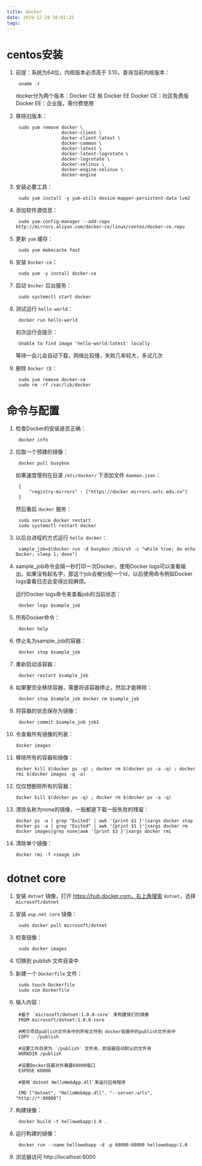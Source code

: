 ```yaml
---
title: docker
date: 2019-12-29 16:01:25
tags:
---
```


# centos安装

1. 前提：系统为64位，内核版本必须高于 3.10，查询当前内核版本：

        uname -r

    docker分为两个版本：Docker CE 和 Docker EE
    Docker CE：社区免费版
    Docker EE：企业版，需付费使用

<!-- more -->

2. 移除旧版本：

        sudo yum remove docker \
                        docker-client \
                        docker-client-latest \
                        docker-common \
                        docker-latest \
                        docker-latest-logrotate \
                        docker-logrotate \
                        docker-selinux \
                        docker-engine-selinux \
                        docker-engine

3. 安装必要工具：

        sudo yum install -y yum-utils device-mapper-persistent-data lvm2

4. 添加软件源信息：

        sudo yum-config-manager --add-repo http://mirrors.aliyun.com/docker-ce/linux/centos/docker-ce.repo

5. 更新 `yum` 缓存：

        sudo yum makecache fast

6. 安装 `Docker-ce`：

        sudo yum -y install docker-ce

7. 启动 `Docker` 后台服务：

        sudo systemctl start docker

8. 测试运行 `hello-world`：

        docker run hello-world

    初次运行会提示：

        Unable to find image 'hello-world:latest' locally

    等待一会儿会自动下载，网络比较慢，失败几率较大，多试几次

9. 删除 `Docker CE`：

        sudo yum remove docker-ce
        sudo rm -rf /var/lib/docker

# 命令与配置

1. 检查Docker的安装是否正确：

        docker info

2. 拉取一个预建的镜像：

        docker pull busybox

    如果速度慢则在目录 `/etc/docker/` 下添加文件 `daemon.json`：

        {
            "registry-mirrors" : ["https://docker.mirrors.ustc.edu.cn"]
        }

    然后重启 `docker` 服务：

        sudo service docker restart
        sudo systemctl restart docker

3. 以后台进程的方式运行 `hello docker`：

        sample_job=$(docker run -d busybox /bin/sh -c "while true; do echo Docker; sleep 1; done")

4. sample_job命令会隔一秒打印一次Docker，使用Docker logs可以查看输出。如果没有起名字，那这个job会被分配一个id，以后使用命令例如Docker logs查看日志会变得比较麻烦。

    运行Docker logs命令来查看job的当前状态：

        docker logs $sample_job

5. 所有Docker命令：

        docker help

6. 停止名为sample_job的容器：

        docker stop $sample_job

7. 重新启动该容器：

        docker restart $sample_job

8. 如果要完全移除容器，需要将该容器停止，然后才能移除：

        docker stop $sample_job docker rm $sample_job

9. 将容器的状态保存为镜像：

        docker commit $sample_job job1

10. 令查看所有镜像的列表：

        docker images

11. 移除所有的容器和镜像：

        docker kill $(docker ps -q) ; docker rm $(docker ps -a -q) ; docker rmi $(docker images -q -a)

12. 仅仅想删除所有的容器：

        docker kill $(docker ps -q) ; docker rm $(docker ps -a -q)

13. 清除名称为none的镜像，一般都是下载一般失败的残留：

        docker ps -a | grep "Exited" | awk '{print $1 }'|xargs docker stop
        docker ps -a | grep "Exited" | awk '{print $1 }'|xargs docker rm
        docker images|grep none|awk '{print $3 }'|xargs docker rmi

14. 清除单个镜像：

        docker rmi -f <image id>

# dotnet core

1. 安装 `dotnet` 镜像，打开 https://hub.docker.com，右上角搜索 `dotnet`，选择 `microsoft/dotnet`

2. 安装 `asp.net core` 镜像：

        sudo docker pull microsoft/dotnet

3. 检查镜像：

        sudo docker images

4. 切换到 publish 文件目录中

5. 新建一个 `Dockerfile` 文件：

        sudo touch Dockerfile
        sudo vim Dockerfile

6. 输入内容：

        #基于 `microsoft/dotnet:1.0.0-core` 来构建我们的镜像
        FROM microsoft/dotnet:1.0.0-core

        #拷贝项目publish文件夹中的所有文件到 docker容器中的publish文件夹中  
        COPY . /publish

        #设置工作目录为 `/publish` 文件夹，即容器启动默认的文件夹
        WORKDIR /publish

        #设置Docker容器对外暴露60000端口
        EXPOSE 60000

        #使用`dotnet HelloWebApp.dll`来运行应用程序

        CMD ["dotnet", "HelloWebApp.dll", "--server.urls", "http://*:60000"]

7. 构建镜像：

        docker build -t hellowebapp:1.0 .

8. 运行构建的镜像：

        docker run --name hellowebapp -d -p 60000:60000 hellowebapp:1.0

9. 浏览器访问 http://localhost:6000

